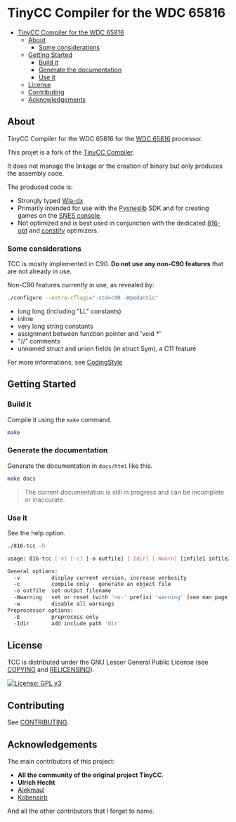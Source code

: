 # TinyCC Compiler for the WDC 65816

- [TinyCC Compiler for the WDC 65816](#tinycc-compiler-for-the-wdc-65816)
  - [About](#about)
    - [Some considerations](#some-considerations)
  - [Getting Started](#getting-started)
    - [Build it](#build-it)
    - [Generate the documentation](#generate-the-documentation)
    - [Use it](#use-it)
  - [License](#license)
  - [Contributing](#contributing)
  - [Acknowledgements](#acknowledgements)


## About

TinyCC Compiler for the WDC 65816 for the [WDC 65816](https://en.wikipedia.org/wiki/WDC_65C816) processor.

This projet is a fork of the [TinyCC Compiler](https://github.com/TinyCC/tinycc).

It does not manage the linkage or the creation of binary but only produces the assembly code.

The produced code is:
* Strongly typed [Wla-dx](https://github.com/vhelin/wla-dx)
* Primarily intended for use with the [Pvsneslib](https://github.com/alekmaul/pvsneslib) SDK and for creating games on the [SNES console](https://en.wikipedia.org/wiki/Super_Nintendo_Entertainment_System).
* Not optimized and is best used in conjunction with the dedicated [816-opt](https://github.com/alekmaul/pvsneslib/tree/develop/tools/816-opt) and [constify](https://github.com/alekmaul/pvsneslib/tree/develop/tools/constify) optimizers.

### Some considerations

TCC is mostly implemented in C90. **Do not use any non-C90 features** that are not already in use.

Non-C90 features currently in use, as revealed by:

```bash
./configure --extra-cflags="-std=c90 -Wpedantic"
```
- long long (including "LL" constants)
- inline
- very long string constants
- assignment between function pointer and 'void *'
- "//" comments
- unnamed struct and union fields (in struct Sym), a C11 feature
  
For more informations, see [CodingStyle](CodingStyle)

## Getting Started

### Build it

Compile it using the `make` command.

```bash
make
```

### Generate the documentation

Generate the documentation in `docs/html` like this.

```bash
make docs
```

> The current documentation is still in progress and can be incomplete or inaccurate.

### Use it

See the help option.

```bash
./816-tcc -h

usage: 816-tcc [-v] [-c] [-o outfile] [-Idir] [-Wwarn] [infile1 infile2...]

General options:
  -v          display current version, increase verbosity
  -c          compile only - generate an object file
  -o outfile  set output filename
  -Wwarning   set or reset (with 'no-' prefix) 'warning' (see man page)
  -w          disable all warnings
Preprocessor options:
  -E          preprocess only
  -Idir       add include path 'dir'

```

## License

TCC is distributed under the GNU Lesser General Public License (see [COPYING](COPYING) and [RELICENSING](RELICENSING)).

[![License: GPL v3](https://img.shields.io/badge/License-GPLv3-blue.svg)](https://www.gnu.org/licenses/gpl-3.0)

## Contributing

See [CONTRIBUTING](CONTRIBUTING.md).

## Acknowledgements

The main contributors of this project:

- **All the community of the original project TinyCC**.
- **Ulrich Hecht**
- [Alekmaul](https://github.com/alekmaul)
- [Kobenairb](https://github.com/kobenairb)

And all the other contributors that I forget to name.
